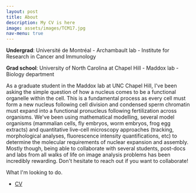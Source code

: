 ```yaml
---
layout: post
title: About
description: My CV is here
image: assets/images/TCM17.jpg
nav-menu: true
---
```


<p><b>Undergrad</b>: Université de Montréal - Archambault lab - Institute for Research in Cancer and Immunology</p>
<p><b>Grad school</b>: University of North Carolina at Chapel Hill - Maddox lab - Biology department</p>

<p>As a graduate student in the Maddox lab at UNC Chapel Hill, I've been asking the simple question of how a nucleus comes to be a functional organelle within the cell. This is a fundamental process as every cell must form a new nucleus following cell division and condensed sperm chromatin must expand into a functional pronucleus following fertilization across organisms. We've been using mathematical modelling, several model organisms (mammalian cells, fly embryos, worm embryos, frog egg extracts) and quantitative live-cell microscopy approaches (tracking, morphological analyses, fluorescence intensity quantifications, etc) to determine the molecular requirements of nuclear expansion and assembly.
Mostly though, being able to collaborate with several students, post-docs and labs from all walks of life on image analysis problems has been incredibly rewarding. Don't hesitate to reach out if you want to collaborate!</p>

<p>What I'm looking to do.</p>

<ul class="actions">
	<li><a href="assets/CV.pdf" class="button big">CV</a></li>
</ul>
